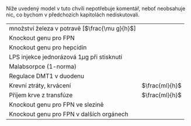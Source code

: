 <div class="w3-row">
<div class="w3-twothird w3-center">

<bdl-animate-adobe src="ZelezoKulataBunkaFinal2.js" width="800" height="600" name="ZelezoKulataBunkaFinal2" fromid="0" responsive="true"></bdl-animate-adobe>
<bdl-bind2a-text findex="5" aname="children.0.Hodnota1_text"></bdl-bind2a-text>
<bdl-bind2a-text findex="4" aname="children.0.Hodnota2_text"></bdl-bind2a-text>
<bdl-bind2a-text findex="0" aname="children.0.Hodnota3_text"></bdl-bind2a-text>
<bdl-bind2a-text findex="27" aname="children.0.Hodnota6_text"></bdl-bind2a-text>
<bdl-bind2a-text findex="23" aname="children.0.Hodnota5_text"></bdl-bind2a-text>
<bdl-bind2a-text findex="17" aname="children.0.Hodnota7_text"></bdl-bind2a-text>
<bdl-bind2a-text findex="22" aname="children.0.Hodnota4_text"></bdl-bind2a-text>
<bdl-bind2a findex="3" aname="children.0.StrikackaFeFialovaSipkaIn_anim" amin="0" amax="159" fmin="0" fmax="1"></bdl-bind2a>
<bdl-bind2a findex="2" aname="children.0.KapackaFeFialovaSipkaOut_anim" amin="0" amax="99"></bdl-bind2a>
<bdl-bind2a findex="21" aname="children.0.SipkaCervenaFialovyKanal2_anim" amin="0" amax="159"></bdl-bind2a>
<bdl-bind2a findex="16" aname="children.0.FialovaUvnitrVehicle_anim" amin="0" amax="159"></bdl-bind2a>
<bdl-bind2a findex="14" aname="children.0.children.369.MerakSemaforu5_anim" amin="0" amax="159"></bdl-bind2a>
<bdl-bind2a findex="26" aname="children.0.children.369.MerakSemaforu4_anim" amin="0" amax="159"></bdl-bind2a>
<bdl-bind2a findex="10" aname="children.0.children.369.MerakSemaforu3_anim" amin="0" amax="159"></bdl-bind2a>
<bdl-bind2a findex="12" aname="children.0.children.369.MerakSemaforu2_anim" amin="0" amax="159"></bdl-bind2a>
<bdl-bind2a findex="4" aname="children.0.children.369.MerakSemaforu1_anim" amin="0" amax="159"></bdl-bind2a>
<bdl-bind2a findex="11" aname="children.0.children.369.Semafor5_anim" amin="0" amax="10" fmin="0" fmax="1"></bdl-bind2a>
<bdl-bind2a findex="25" aname="children.0.children.369.Semafor4_anim" amin="0" amax="10" fmin="0" fmax="1"></bdl-bind2a>
<bdl-bind2a findex="10" aname="children.0.children.369.Semafor3_anim" amin="0" amax="10" fmin="0" fmax="1"></bdl-bind2a>
<bdl-bind2a findex="9" aname="children.0.children.369.Semafor2_anim" amin="0" amax="10" fmin="0" fmax="1"></bdl-bind2a>
<bdl-bind2a findex="8" aname="children.0.children.369.Semafor1_anim" amin="0" amax="10" fmin="0" fmax="1"></bdl-bind2a>
<bdl-bind2a findex="17" aname="children.0.Merak7_anim" amin="0" amax="99"></bdl-bind2a>
<bdl-bind2a findex="21" aname="children.0.SipkacervenaFialova3_anim" amin="0" amax="159"></bdl-bind2a>
<bdl-bind2a findex="16" aname="children.0.SipkaZluta3_anim" amin="0" amax="159"></bdl-bind2a>
<bdl-bind2a findex="7" aname="children.0.SipkaModraRuzova_anim" amin="159" amax="0"></bdl-bind2a>
<bdl-bind2a findex="1" aname="children.0.SipkaRuzovaZluta_anim" amin="159" amax="0"></bdl-bind2a>
<bdl-bind2a findex="21" aname="children.0.SipkaFialovaTransferinIn_anim" amin="0" amax="159"></bdl-bind2a>
<bdl-bind2a findex="16" aname="children.0.SipkaOranzovaTransferinIn_anim" amin="0" amax="159"></bdl-bind2a>
<bdl-bind2a findex="16" aname="children.0.SipkaOranzovaTransferinOut_anim" amin="0" amax="159"></bdl-bind2a>
<bdl-bind2a findex="16" aname="children.0.SipkaModra1_anim" amin="0" amax="159"></bdl-bind2a>
<bdl-bind2a findex="16" aname="children.0.SipkaCervena2_anim" amin="0" amax="159"></bdl-bind2a>
<bdl-bind2a findex="22" aname="children.0.SipkaCervena6_anim" amin="0" amax="159"></bdl-bind2a>
<bdl-bind2a findex="16" aname="children.0.SipkaZluta1_anim" amin="0" amax="159"></bdl-bind2a>
<bdl-bind2a findex="16" aname="children.0.SipkaCervena1_anim" amin="0" amax="159"></bdl-bind2a>
<bdl-bind2a findex="6" aname="children.0.StrikackaModra_anim" amin="0" amax="29" fmin="0" fmax="1"></bdl-bind2a>
<bdl-bind2a findex="3" aname="children.0.StrikackaCervena_anim" amin="0" amax="99"></bdl-bind2a>
<bdl-bind2a findex="2" aname="children.0.KapackaJehlaFe_anim" amin="0" amax="99"></bdl-bind2a>
<bdl-bind2a findex="11" aname="children.0.SemaforRNA_anim" amin="0" amax="10" fmin="0" fmax="1"></bdl-bind2a>
<bdl-bind2a findex="4" aname="children.0.Hepcidin_anim" amin="159" amax="0"></bdl-bind2a>
<bdl-bind2a findex="2" aname="children.0.KapackaFeMale_anim" amin="0" amax="99"></bdl-bind2a>
<bdl-bind2a findex="2" aname="children.0.ZelezoVelkeKapacka_anim" amin="0" amax="99"></bdl-bind2a>
<bdl-bind2a findex="2" aname="children.0.children.344.children.59.Kapka1_anim" amin="0" amax="99"></bdl-bind2a>
<bdl-bind2a findex="0" aname="children.0.children.341.FeTransferin_anim" amin="0" amax="99"></bdl-bind2a>
<bdl-bind2a findex="0" aname="children.0.Merak3_anim" amin="0" amax="99"></bdl-bind2a>
<bdl-bind2a findex="5" aname="children.0.Merak1_anim" amin="0" amax="99"></bdl-bind2a>
<bdl-bind2a findex="4" aname="children.0.Merak2_anim" amin="0" amax="99"></bdl-bind2a>
<bdl-bind2a findex="16" aname="children.0.CervenaUvnitrVehiclu_anim" amin="0" amax="159"></bdl-bind2a>
<bdl-bind2a findex="21" aname="children.0.SipkaCervena3_anim" amin="0" amax="159"></bdl-bind2a>
<bdl-bind2a findex="23" aname="children.0.children.320.Fe3Skupina2_anim" amin="0" amax="159"></bdl-bind2a>
<bdl-bind2a findex="22" aname="children.0.children.320.KanalSedy_anim" amin="159" amax="0"></bdl-bind2a>
<bdl-bind2a findex="22" aname="children.0.children.320.MitochondrieSipkaCervena1_anim" amin="0" amax="159"></bdl-bind2a>
<bdl-bind2a findex="22" aname="children.0.children.320.MitochondrieSipkaCervena2_anim" amin="0" amax="159"></bdl-bind2a>
<bdl-bind2a findex="16" aname="children.0.children.314.SipkaCervena4_anim" amin="0" amax="159"></bdl-bind2a>
<bdl-bind2a findex="22" aname="children.0.Fe2Skupina_anim" amin="159" amax="0"></bdl-bind2a>
<bdl-bind2a findex="23" aname="children.0.Fe3Skupina_anim" amin="0" amax="159"></bdl-bind2a>
<bdl-bind2a findex="24" aname="children.0.Merak6_anim" amin="0" amax="99"></bdl-bind2a>
<bdl-bind2a findex="23" aname="children.0.Merak5_anim" amin="0" amax="99"></bdl-bind2a>
<bdl-bind2a findex="16" aname="children.0.KanalCerveny1_anim" amin="159" amax="0"></bdl-bind2a>
<bdl-bind2a findex="16" aname="children.0.KanalCerveny2_anim" amin="159" amax="0"></bdl-bind2a>
<bdl-bind2a findex="14" aname="children.0.KanalFialovy_anim" amin="159" amax="0"></bdl-bind2a>
<bdl-bind2a findex="22" aname="children.0.Merak4_anim" amin="0" amax="99"></bdl-bind2a>
<bdl-bind2a findex="16" aname="children.0.ZlutyVodik_anim" amin="0" amax="159"></bdl-bind2a>
<bdl-bind2a findex="16" aname="children.0.SipkaCervenaVenku1_anim" amin="0" amax="159"></bdl-bind2a>
<bdl-bind2a findex="21" aname="children.0.SipkacervenaFialova2_anim" amin="0" amax="159"></bdl-bind2a>
<bdl-bind2a findex="21" aname="children.0.SipkaCervenaFialovyKanal1_anim" amin="0" amax="159"></bdl-bind2a>
<bdl-bind2a findex="20" aname="children.0.SipkaRuzovaRNA_anim" amin="0" amax="159"></bdl-bind2a>
<bdl-bind2a findex="19" aname="children.0.SipkaFialovaCervena1_anim" amin="0" amax="159"></bdl-bind2a>
<bdl-bind2a findex="18" aname="children.0.SipkaCervenoFialova1_anim" amin="0" amax="159"></bdl-bind2a>
<bdl-bind2a findex="16" aname="children.0.SipkaZluta4_anim" amin="0" amax="159"></bdl-bind2a>
<bdl-bind2a findex="16" aname="children.0.SipkaCervena5_anim" amin="0" amax="159"></bdl-bind2a>
<bdl-bind2a findex="17" aname="children.0.SipkaCervenaKos_anim" amin="0" amax="159"></bdl-bind2a>
<bdl-bind2a findex="16" aname="children.0.SipkaFialovaCervenaVnejsi_anim" amin="0" amax="159"></bdl-bind2a>
<bdl-bind2a findex="16" aname="children.0.SipkaModra2_anim" amin="0" amax="159"></bdl-bind2a>
<bdl-bind2a findex="16" aname="children.0.SipkaModra3_anim" amin="0" amax="159"></bdl-bind2a>
<bdl-bind2a findex="16" aname="children.0.PrechodUvnitr_anim" amin="0" amax="159"></bdl-bind2a>
<bdl-bind2a findex="16" aname="children.0.HoloTf1_anim" amin="0" amax="159"></bdl-bind2a>
<bdl-bind2a findex="16" aname="children.0.HoloTf2_anim" amin="0" amax="159"></bdl-bind2a>
<bdl-bind2a findex="16" aname="children.0.SipkaZluta2_anim" amin="0" amax="159"></bdl-bind2a>
<bdl-bind2a findex="16" aname="children.0.KanalZluty_anim" amin="159" amax="0"></bdl-bind2a>
<bdl-bind2a findex="16" aname="children.0.SipkaHneda2_anim" amin="0" amax="159"></bdl-bind2a>
<bdl-bind2a findex="16" aname="children.0.SipkaHneda1_anim" amin="0" amax="159"></bdl-bind2a>
<bdl-bind2a findex="15" aname="children.0.children.278.SipkaRuzova2RNA_anim" amin="0" amax="159"></bdl-bind2a>




</div>
<div class="w3-third w3-justify w3-padding">

<bdl-fmi id="idfmi" mode="" src="FeMetabolism_FeMetabolismModel.js" fminame="FeMetabolism_FeMetabolismModel" tolerance="0.000001" starttime="0" fstepsize="0.05" fpslimit="10" guid="{9aa10b27-427c-44c9-a381-5815d5706331}" valuereferences="33554447,637534264,16777264,16777261,33554432,33554436,33554434,637534268,16777266,16777267,16777268,16777270,33554443,33554441,33554444,637534295,637534288,637534290,637534286,637534287,637534297,637534289,33554454,33554455,33554440,16777269,33554442,33554438" valuelabels="Fe_ser,hep_in,transfusion,bleeding,hep,Il6,LPS,Il6_in,hep_knockout,Fpn_duo_knockout,Fpn_liv_knockout,Fpn_res_knockout,Fpn_duo,Fpn_liv,Fpn_res,Fpn_res_in,Fe_res_in_ser,Fe_res_out_loss,Fe_res_to_ferritin,Fe_res_from_ferritin,Fpn_res_mRNA_in,Fe_res_out_ser,Fe_res_2,Fe_res_3,Fpn_res_mRNA,Fpn_spl_knockout,Fpn_spl,Fpn_spl_mRNA" inputs="id1,16777260,1,1;idfpnliv,16777268,1,1,t;idhep,16777266,1,1,t;idlps,33554434,1,1,t;id11,16777262,1,1,t;id10,16777265,1,1,t;idspl,16777269,1,1,t;idres,16777270,1,1,t;id7,16777261,1,1,t;id8,16777264,1,1,t" inputlabels="Fe_food,Fpn_liv_knockout,hep_knockout,LPS,malabsorption,unregulated_absorption,Fpn_spl_knockout,Fpn_res_knockout,bleeding,transfusion" showtime="true" showtimemultiply="3600"></bdl-fmi>


Níže uvedený model v tuto chvíli nepotřebuje komentář, neboť neobsahuje nic, co bychom v předchozích kapitolách nediskutovali.

||| 
|-------------|-------|
| množství železa v potravě [$\frac{\mu g}{h}$] | <bdl-range id="id1" title="" min="0" max="1000" default="219" step="1"></bdl-range> |
| Knockout genu pro FPN | <bdl-checkbox id="idfpnliv" titlemin="gen Fpn je knockoutován (neaktivní)" titlemax="gen Fpn je aktivní" default="true"></bdl-checkbox>  |
| Knockout genu pro hepcidin | <bdl-checkbox id="idhep" titlemin="gen pro hepcidin je knockoutován (neaktivní)" titlemax="gen pro expresi hepcidinu je aktivní" default="true"></bdl-checkbox>  |
| LPS injekce jednorázová 1$\mu$g při stisknutí | <bdl-buttonparams title="LPS injekce" ids="idlps" values="1" fromid="idfmi"></bdl-buttonparams>  |
| Malabsorpce (1-norma) | <bdl-range id="id11" title="" min="0" max="1" default="1" step="0.1"></bdl-range>  |
| Regulace DMT1 v duodenu | <bdl-checkbox id="id10" titlemin="absorpce je fyziologicky regulovaná" titlemax="regulace absorpce je vypnuta" default="false"></bdl-checkbox>  |
| Krevní ztráty, krvácení | <bdl-range id="id7" title="" min="0" max="1" default="0" step="0.1"></bdl-range>  $\frac{ml}{h}$ |
| Příjem krve z transfúze  | <bdl-range id="id8" title="" min="0" max="10" default="0" step="1"></bdl-range> $\frac{ml}{h}$ |
| Knockout genu pro FPN ve slezině | <bdl-checkbox id="idspl" titlemin="gen Fpn je knockoutován (neaktivní)" titlemax="gen Fpn je aktivní" default="true"></bdl-checkbox>  |
| Knockout genu pro FPN v dalších orgánech| <bdl-checkbox id="idres" titlemin="gen Fpn je knockoutován (neaktivní)" titlemax="gen Fpn je aktivní" default="true"></bdl-checkbox> | 


</div>
</div>